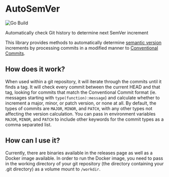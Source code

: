 # AutoSemVer

![Go Build](https://github.com/ShaneMalachow/AutoSemVer/workflows/Go%20Build/badge.svg)

Automatically check Git history to determine next SemVer increment

This library provides methods to automatically determine [semantic version](https://semver.org) increments by processing commits in a modified manner to [Conventional Commits](https://www.conventionalcommits.org/).

## How does it work?

When used within a git repository, it will iterate through the commits until it finds a tag. It will check every commit between the current HEAD and that tag, looking for commits that match the Conventional Commit format (ie. messages starting with `type(function):message`) and calculate whether to increment a major, minor, or patch version, or none at all. By default, the types of commits are `MAJOR`, `MINOR`, and `PATCH`, with any other types not affecting the version calculation. You can pass in environment variables `MAJOR`, `MINOR`, and `PATCH` to include other keywords for the commit types as a comma separated list.

## How can I use it?

Currently, there are binaries available in the releases page as well as a Docker image available. In order to run the Docker image, you need to pass in the working directory of your git repository (the directory containing your .git directory) as a volume mount to `/workdir`.
